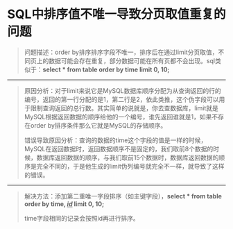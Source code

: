 # SQL中排序值不唯一导致分页取值重复的问题

> 问题描述：order by排序排序字段不唯一，排序后在通过limit分页取值，不同页上的数据可能会存在重复，部分数据可能在所有页都不会出现。sql类似于：**select * from table order by time limit 0, 10;**



------



> 原因分析：对于limit来说它是MySQL数据库顺序分配为从查询返回的行的编号，返回的第一行分配的是1，第二行是2，依此类推，这个伪字段可以用于限制查询返回的总行数。其实简单的说就是，你去查数据库，limit就是MySQL根据返回数据的顺序给他的一个编号，谁先返回谁就是1，如果不存在order by排序条件那么它就是MySQL的存储顺序。
>
> 错误导致原因分析：查询的数据的time这个字段的值是一样的时候，MySQL在返回数据时，返回数据顺序不是固定的，我们取前8个数据的时候，数据库返回数据的顺序，与我们取前15个数据时，数据库返回数据的顺序是完全不同的，于是他生成的limit伪列编号就完全不一样，就导致了这样的错误。



------



> 解决方法：添加第二重唯一字段排序（如主键字段），**select * from table order by time, <u>*id*</u> limit 0, 10;**
>
> time字段相同的记录会按照id再进行排序。